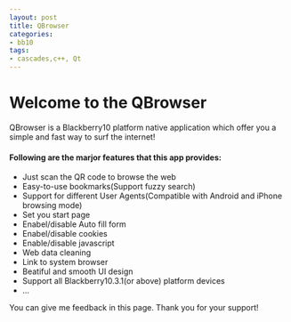 ```yaml
---
layout: post
title: QBrowser
categories:
- bb10
tags:
- cascades,c++, Qt 
---
```

Welcome to the QBrowser
===
QBrowser is a Blackberry10 platform native application which offer you a simple and fast way to surf the internet! 

#### Following are the marjor features that this app provides:
* Just scan the QR code to browse the web
* Easy-to-use bookmarks(Support fuzzy search)
* Support for different User Agents(Compatible with Android and iPhone browsing mode)
* Set you start page
* Enabel/disable Auto fill form
* Enabel/disable cookies 
* Enable/disable javascript
* Web data cleaning
* Link to system browser
* Beatiful and smooth UI design
* Support all Blackberry10.3.1(or above) platform devices
* ...

You can give me feedback in this page.
Thank you for your support!